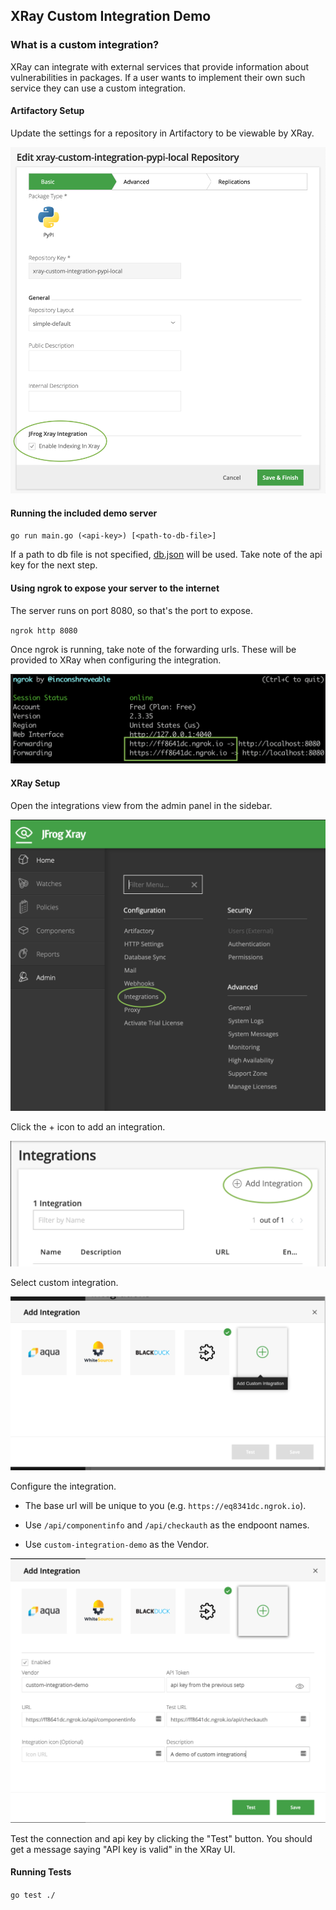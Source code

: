 XRay Custom Integration Demo
-----

### What is a custom integration?

XRay can integrate with external services that provide information about vulnerabilities in packages. If a user wants to implement their own such service they can use a custom integration.



#### Artifactory Setup

Update the settings for a repository in Artifactory to be viewable by XRay.

![rt-xray-integration-checkbox.png](./images/rt-xray-integration-checkbox.png)

#### Running the included demo server

`go run main.go (<api-key>) [<path-to-db-file>]`

If a path to db file is not specified, [db.json](./db.json) will be used. Take note of the api key for the next step.

#### Using ngrok to expose your server to the internet

The server runs on port 8080, so that's the port to expose.

`ngrok http 8080`

Once ngrok is running, take note of the forwarding urls. These will be provided to XRay when configuring the integration.

![ngrok](./images/ngrok-output.png)

#### XRay Setup

Open the integrations view from the admin panel in the sidebar.

![xray-integrations-menu-item](./images/xray-integrations-menu-item.png)

Click the + icon to add an integration.

![./images/add-integration-button](./images/add-integration-button.png)

Select custom integration.

![integration-type](./images/integration-type.png)

Configure the integration.

- The base url will be unique to you (e.g. `https://eq8341dc.ngrok.io`).

- Use `/api/componentinfo` and `/api/checkauth` as the endpoont names.

-  Use `custom-integration-demo` as the Vendor.

  ![integration-config](./images/integration-config.png)

Test the connection and api key by clicking the "Test" button. You should get a message saying "API key is valid" in the XRay UI.

#### Running Tests

`go test ./`